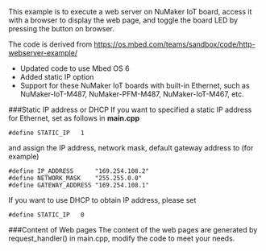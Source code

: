 This example is to execute a web server on NuMaker IoT board, access it with a browser to display the web page, and toggle the board LED by pressing the button on browser.

The code is derived from https://os.mbed.com/teams/sandbox/code/http-webserver-example/

* Updated code to use Mbed OS 6
* Added static IP option
* Support for these NuMaker IoT boards with built-in Ethernet, such as NuMaker-IoT-M487, NuMaker-PFM-M487, NuMaker-IoT-M467, etc.

###Static IP address or DHCP
If you want to specified a static IP address for Ethernet, set as follows in **main.cpp**

    #define STATIC_IP   1

and assign the IP address, network mask, default gateway address to (for example)

    #define IP_ADDRESS      "169.254.108.2"
    #define NETWORK_MASK    "255.255.0.0"
    #define GATEWAY_ADDRESS "169.254.108.1"

If you want to use DHCP to obtain IP address, please set

    #define STATIC_IP   0

###Content of Web pages
The content of the web pages are generated by request_handler() in main.cpp, modify the code to meet your needs.
